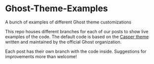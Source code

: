 # Ghost-Theme-Examples
A bunch of examples of different Ghost theme customizations

This repo houses different branches for each of our posts to show live examples of the code. The default code is based on the [Casper theme](https://github.com/TryGhost/Casper) written and maintained by the official Ghost organization. 

Each post has their own branch with the code inside. Suggestions for improvements more than welcome!
